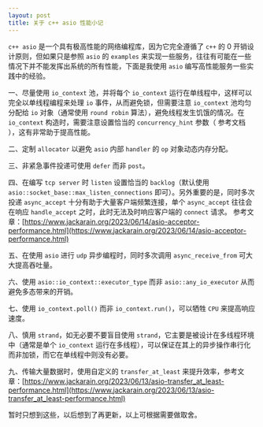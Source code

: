 ```yaml
---
layout: post
title: 关于 c++ asio 性能小记
---
```


`c++ asio` 是一个具有极高性能的网络编程库，因为它完全遵循了 `c++` 的 0 开销设计原则，但如果只是参照 `asio` 的 `examples` 来实现一些服务，往往有可能在一些情况下并不能发挥出系统的所有性能，下面是我使用 `asio` 编写高性能服务一些实践中的经验。

一、尽量使用 `io_context` 池，并将每个 `io_context` 运行在单线程中，这样可以完全以单线程编程来处理 `io` 事件，从而避免锁，但需要注意 `io_context` 池均匀分配给 `io` 对象（通常使用 `round robin` 算法），避免线程发生饥饿的情况。在 `io_context` 构造时，需要注意设置恰当的 `concurrency_hint` 参数（ 参考文档 ），这有非常助于提高性能。

二、定制 `allocator` 以避免 `asio` 内部 `handler` 的 `op` 对象动态内存分配。

三、非紧急事件投递可使用 `defer` 而非 `post`。

四、在编写 `tcp server` 时 `listen` 设置恰当的 `backlog`（默认使用 `asio::socket_base::max_listen_connections` 即可）。另外重要的是，同时多次投递 `async_accept` 十分有助于大量客户端频繁连接，单个 `async_accept` 往往会在响应 `handle_accept` 之时，此时无法及时响应客户端的 `connect` 请求。
参考文章：[https://www.jackarain.org/2023/06/14/asio-acceptor-performance.html](https://www.jackarain.org/2023/06/14/asio-acceptor-performance.html)

五、在使用 `asio` 进行 `udp` 异步编程时，同时多次调用 `async_receive_from` 可大大提高吞吐量。

六、使用 `asio::io_context::executor_type` 而非 `asio::any_io_executor` 从而避免多态带来的开销。

七、使用 `io_context.poll()` 而非 `io_context.run()`，可以牺牲 `CPU` 来提高响应速度。

八、慎用 `strand`，如无必要不要盲目使用 `strand`，它主要是被设计在多线程环境中（通常是单个 `io_context` 运行在多线程），可以保证在其上的异步操作串行化而非加锁，而它在单线程中则没有必要。

九、传输大量数据时，使用自定义的 `transfer_at_least` 来提升效率，参考文章：[https://www.jackarain.org/2023/06/13/asio-transfer_at_least-performance.html](https://www.jackarain.org/2023/06/13/asio-transfer_at_least-performance.html) 


暂时只想到这些，以后想到了再更新，以上可根据需要做取舍。

